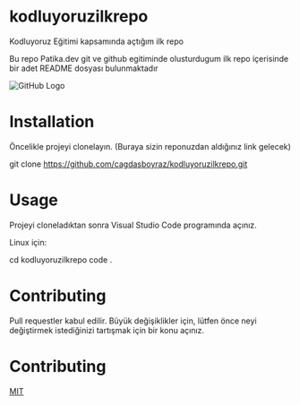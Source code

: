 # kodluyoruzilkrepo
Kodluyoruz Eğitimi kapsamında açtığım ilk repo

Bu repo Patika.dev git ve github egitiminde olusturdugum ilk repo içerisinde bir adet README dosyası bulunmaktadır

![GitHub Logo](https://github.githubassets.com/images/modules/logos_page/GitHub-Mark.png)

# Installation

Öncelikle projeyi clonelayın. (Buraya sizin reponuzdan aldığınız link gelecek)

git clone https://github.com/cagdasboyraz/kodluyoruzilkrepo.git

# Usage

Projeyi cloneladıktan sonra Visual Studio Code programında açınız.

Linux için:

cd kodluyoruzilkrepo
code .

# Contributing
Pull requestler kabul edilir. Büyük değişiklikler için, lütfen önce neyi değiştirmek istediğinizi tartışmak için bir konu açınız.

# Contributing

[MIT](https://choosealicense.com/licenses/mit/)

